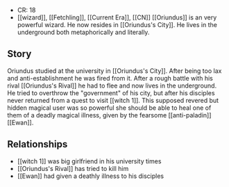 - CR:  18
- [[wizard]], [[Fetchling]], [[Current Era]], [[CN]]
[[Oriundus]] is an very powerful wizard. He now resides in [[Oriundus's City]]. He lives in the underground both metaphorically and literally.
## Story
Oriundus studied at the university in [[Oriundus's City]]. After being too lax and anti-establishment he was fired from it.
After a rough battle with his rival [[Oriundus's Rival]] he had to flee and now lives in the underground.
He tried to overthrow the "government" of his city, but after his disciples never returned from a quest to visit [[witch 1]]. This supposed revered but hidden magical user was so powerful she should be able to heal one of them of a deadly magical illness, given by the fearsome [[anti-paladin]] [[Ewan]].
## Relationships
- [[witch 1]] was big girlfriend in his university times
- [[Oriundus's Rival]] has tried to kill him
- [[Ewan]] had given a deathly illness to his disciples